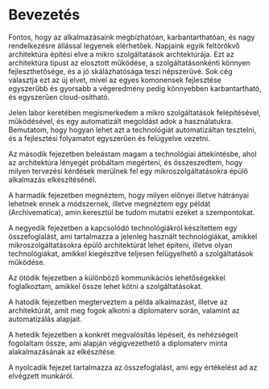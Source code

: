 Bevezetés
=========

Fontos, hogy az alkalmazásaink megbízhatóan, karbantarthatóan, és nagy rendelkezésre állással legyenek elérhetőek. Napjaink egyik feltörökvő architektúra építési elve a mikro szolgáltatások
archtektúrája. Ezt az architektúra típust az elosztott működése, a szolgáltatásonkénti könnyen fejleszthetősége, és a jó skálázhatósága teszi népszerűvé. Sok cég választja ezt az új elvet, mivel az egyes komonensek fejlesztése egyszerűbb és gyorsabb a végeredmény pedig könnyebben karbantartható, és egyszerűen cloud-osítható.

Jelen labor keretében megismerkedem a mikro szolgáltatások felépítésével, működésével, és egy automatizált megoldást adok a használatukra. Bemutatom, hogy hogyan lehet azt a technológiát automatizáltan tesztelni, és a fejlesztési folyamatot egyszerűen és felügyelve vezetni.

Az második fejezetben beleástam magam a technológiai áttekintésbe, ahol az architektúra lényegét próbáltam megérteni, és összeszedtem, hogy milyen tervezési kérdések merülnek fel egy mikroszolgáltatásokra épülő alkalmazás elkészítésénél.

A harmadik fejezetben megnéztem, hogy milyen előnyei illetve hátrányai lehetnek ennek a módszernek, illetve megnéztem egy példát (Archivematica), amin keresztül be tudom mutatni ezeket a szempontokat.

A negyedik fejezetben a kapcsolódó technológiákról készítettem egy összefoglalást, ami tartalmazza a jelenleg használt technológiákat, amikkel mikroszolgáltatásokra épülő architektúrát lehet építeni, illetve olyan technológiákat, amikkel kiegészítve teljesen felügyelhető a szolgáltatások működése.

Az ötödik fejezetben a különböző kommunikációs lehetőségekkel foglalkoztam, amikkel össze lehet kötni a szolgáltatásokat.

A hatodik fejezetben megterveztem a példa alkalmazást, illetve az architektúrát, amit meg fogok alkotni a diplomaterv során, valamint az automatizálás alapjait.

A hetedik fejezetben a konkrét megvalósítás lépéseit, és nehézségeit fogolaltam össze, ami alapján végigvezethető a diplomaterv minta alakalmazásának az elkészítése.

A nyolcadik fejezet tartalmazza az összefoglalást, ami egy értékelést ad az elvégzett munkáról.
